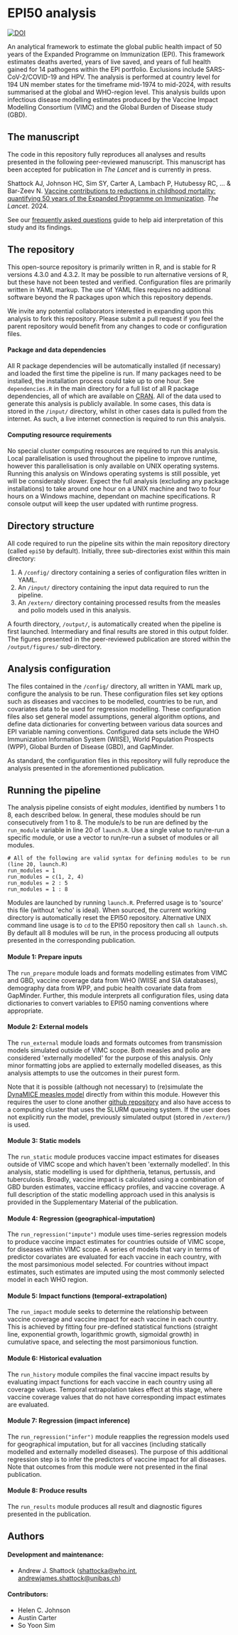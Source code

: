 # EPI50 analysis

[![DOI](https://zenodo.org/badge/707482422.svg)](https://zenodo.org/doi/10.5281/zenodo.10974443)

An analytical framework to estimate the global public health impact of 50 years of the Expanded Programme on Immunization (EPI). This framework estimates deaths averted, years of live saved, and years of full health gained for 14 pathogens within the EPI portfolio. Exclusions include SARS-CoV-2/COVID-19 and HPV. The analysis is performed at country level for 194 UN member states for the timeframe mid-1974 to mid-2024, with results summarised at the global and WHO-region level. This analysis builds upon infectious disease modelling estimates produced by the Vaccine Impact Modelling Consortium (VIMC) and the Global Burden of Disease study (GBD).

## The manuscript 

The code in this repository fully reproduces all analyses and results presented in the following peer-reviewed manuscript. This manuscript has been accepted for publication in _The Lancet_ and is currently in press.

Shattock AJ, Johnson HC, Sim SY, Carter A, Lambach P, Hutubessy RC, ... & Bar-Zeev N. [Vaccine contributions to reductions in childhood mortality: quantifying 50 years of the Expanded Programme on Immunization](https://github.com/WorldHealthOrganization/epi50-vaccine-impact/blob/master/manuscript/). _The Lancet_. 2024.

See our [frequently asked questions](https://github.com/ashattock/epi50/blob/master/manuscript/Frequently%20Asked%20Questions.pdf) guide to help aid interpretation of this study and its findings.

## The repository

This open-source repository is primarily written in R, and is stable for R versions 4.3.0 and 4.3.2. It may be possible to run alternative versions of R, but these have not been tested and verified. Configuration files are primarily written in YAML markup. The use of YAML files requires no additional software beyond the R packages upon which this repository depends.

We invite any potential collaborators interested in expanding upon this analysis to fork this repository. Please submit a pull request if you feel the parent repository would benefit from any changes to code or configuration files.

#### Package and data dependencies

All R package dependencies will be automatically installed (if necessary) and loaded the first time the pipeline is run. If many packages need to be installed, the installation process could take up to one hour. See `dependencies.R` in the main directory for a full list of all R package dependencies, all of which are available on [CRAN](https://cran.r-project.org/). All of the data used to generate this analysis is publicly available. In some cases, this data is stored in the `/input/` directory, whilst in other cases data is pulled from the internet. As such, a live internet connection is required to run this analysis.

#### Computing resource requirements

No special cluster computing resources are required to run this analysis. Local parallelisation is used throughout the pipeline to improve runtime, however this parallelisation is only available on UNIX operating systems. Running this analysis on Windows operating systems is still possible, yet will be considerably slower. Expect the full analysis (excluding any package installations) to take around one hour on a UNIX machine and two to four hours on a Windows machine, dependant on machine specifications. R console output will keep the user updated with runtime progress.

## Directory structure

All code required to run the pipeline sits within the main repository directory (called `epi50` by default). Initially, three sub-directories exist within this main directory:

 1. A `/config/` directory containing a series of configuration files written in YAML.
 2. An `/input/` directory containing the input data required to run the pipeline.
 3. An `/extern/` directory containing processed results from the measles and polio models used in this analysis.

A fourth directory, `/output/`, is automatically created when the pipeline is first launched. Intermediary and final results are stored in this output folder. The figures presented in the peer-reviewed publication are stored within the `/output/figures/` sub-directory. 

## Analysis configuration

The files contained in the `/config/` directory, all written in YAML mark up, configure the analysis to be run. These configuration files set key options such as diseases and vaccines to be modelled, countries to be run, and covariates data to be used for regression modelling. These configuration files also set general model assumptions, general algorithm options, and define data dictionaries for converting between various data sources and EPI variable naming conventions. Configured data sets include the WHO Immunization Information System (WIISE), World Population Prospects (WPP), Global Burden of Disease (GBD), and GapMinder.

As standard, the configuration files in this repository will fully reproduce the analysis presented in the aforementioned publication.

## Running the pipeline

The analysis pipeline consists of eight *modules*, identified by numbers 1 to 8, each described below. In general, these modules should be run consecutively from 1 to 8. The module/s to be run are defined by the `run_module` variable in line 20 of `launch.R`. Use a single value to run/re-run a specific module, or use a vector to run/re-run a subset of modules or all modules. 

```{r}
# All of the following are valid syntax for defining modules to be run (line 20, launch.R)
run_modules = 1
run_modules = c(1, 2, 4)
run_modules = 2 : 5
run_modules = 1 : 8
```

Modules are launched by running `launch.R`. Preferred usage is to 'source' this file (without 'echo' is ideal). When sourced, the current working directory is automatically reset the EPI50 repository. Alternative UNIX command line usage is to `cd` to the EPI50 repository then call `sh launch.sh`. By default all 8 modules will be run, in the process producing all outputs presented in the corresponding publication.

#### Module 1: Prepare inputs
The `run_prepare` module loads and formats modelling estimates from VIMC and GBD, vaccine coverage data from WHO (WIISE and SIA databases), demography data from WPP, and pubic health covariate data from GapMinder. Further, this module interprets all configuration files, using data dictionaries to convert variables to EPI50 naming conventions where appropriate.

#### Module 2: External models
The `run_external` module loads and formats outcomes from transmission models simulated outside of VIMC scope. Both measles and polio are considered 'externally modelled' for the purpose of this analysis. Only minor formatting jobs are applied to externally modelled diseases, as this analysis attempts to use the outcomes in their purest form.

Note that it is possible (although not necessary) to (re)simulate the [DynaMICE measles model](https://pubmed.ncbi.nlm.nih.gov/37474227/) directly from within this module. However this requires the user to clone another [github repository](https://github.com/ashattock/dynamice) and also have access to a computing cluster that uses the SLURM queueing system. If the user does not explicitly run the model, previously simulated output (stored in `/extern/`) is used.

#### Module 3: Static models
The `run_static` module produces vaccine impact estimates for diseases outside of VIMC scope and which haven't been 'externally modelled'. In this analysis, static modelling is used for diphtheria, tetanus, pertussis, and tuberculosis. Broadly, vaccine impact is calculated using a combination of GBD burden estimates, vaccine efficacy profiles, and vaccine coverage. A full description of the static modelling approach used in this analysis is provided in the Supplementary Material of the publication. 

#### Module 4: Regression (geographical-imputation)
The `run_regression("impute")` module uses time-series regression models to produce vaccine impact estimates for countries outside of VIMC scope, for diseases within VIMC scope. A series of models that vary in terms of predictor covariates are evaluated for each vaccine in each country, with the most parsimonious model selected. For countries without impact estimates, such estimates are imputed using the most commonly selected model in each WHO region.

#### Module 5: Impact functions (temporal-extrapolation)
The `run_impact` module seeks to determine the relationship between vaccine coverage and vaccine impact for each vaccine in each country. This is achieved by fitting four pre-defined statistical functions (straight line, exponential growth, logarithmic growth, sigmoidal growth) in cumulative space, and selecting the most parsimonious function.

#### Module 6: Historical evaluation
The `run_history` module compiles the final vaccine impact results by evaluating impact functions for each vaccine in each country using all coverage values. Temporal extrapolation takes effect at this stage, where vaccine coverage values that do not have corresponding impact estimates are evaluated.

#### Module 7: Regression (impact inference)
The `run_regression("infer")` module reapplies the regression models used for geographical imputation, but for all vaccines (including statically modelled and externally modelled diseases). The purpose of this additional regression step is to infer the predictors of vaccine impact for all diseases. Note that outcomes from this module were not presented in the final publication.

#### Module 8: Produce results
The `run_results` module produces all result and diagnostic figures presented in the publication.

## Authors

#### Development and maintenance:
* Andrew J. Shattock (shattocka@who.int, andrewjames.shattock@unibas.ch)

#### Contributors:
* Helen C. Johnson
* Austin Carter
* So Yoon Sim
